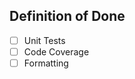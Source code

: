 <!-- 
Integration Issue Template

This template is to be used when a new feature has been updated from a prototype 
into stable, tested code and almost ready to be released. \
The code affected by this issue should be heavily tested for formatting, code coverage, as well as unit tested.
-->

## Definition of Done

- [ ] Unit Tests <!-- All methods (private & public) pass unit tests -->
- [ ] Code Coverage <!-- Coverage is at 100% -->
- [ ] Formatting <!-- Passes linting and typechecking -->